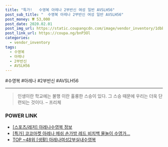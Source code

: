 ```yaml
--- 
title: "특가!   수영복 아레나 2부반신 여성 일반 AVSLH56" 
post_sub_title: "  수영복 아레나 2부반신 여성 일반 AVSLH56" 
post_money: ₩ 53,000 
post_date: 2020.02.01 
post_img_url: https://static.coupangcdn.com/image/vendor_inventory/1dbb/413037f125c0e8506e13277a5b880932096ddff412399282c00f8d4fce98.jpg 
post_link_url: https://coupa.ng/bnP3Ol 
categories: 
  - vendor_inventory 
tags: 
  - 수영복 
  - 아레나 
  - 2부반신 
  - AVSLH56 
--- 
```

  #수영복 #아레나 #2부반신 #AVSLH56 
<hr> 

> 인생이란 학교에는 불행 이란 훌륭한 스승이 있다. 그 스승 때문에 우리는 더욱 단련되는 것이다. – 프리체 


### POWER LINK

* <a href="https://blog.naver.com/santokki14/221771384120" target="_blank"> [스포츠/레저] 아레나수영복 정보 </a>
* <a href="https://blog.naver.com/sakai111/221792645189" target="_blank">[특가] 코코마켓 아레나 메쉬 손가방 레드 비치백 물놀이 수영가...</a>
* <a href="https://blog.naver.com/an0733/221792041146" target="_blank"> TOP ~48위 [생활] 아레나여성2부실내수영복</a>
